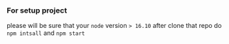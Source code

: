 ### For setup project
please will be sure that your `node` version `> 16.10`
after clone that repo do `npm intsall` and `npm start` 